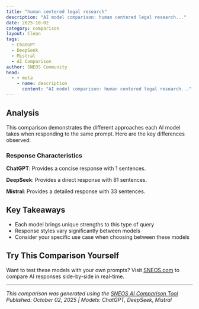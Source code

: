```yaml
---
title: "human centered legal research"
description: "AI model comparison: human centered legal research..."
date: 2025-10-02
category: comparison
layout: Clean
tags:
  - ChatGPT
  - DeepSeek
  - Mistral
  - AI Comparison
author: SNEOS Community
head:
  - - meta
    - name: description
      content: "AI model comparison: human centered legal research..."
---
```


<ChatComparison
  title="human centered legal research"
  prompt="human centered legal research"
  :responses='{"ChatGPT": "Human-centered legal research is an approach that prioritizes the needs, experiences, and perspectives of individuals affected by legal issues. It aims to make legal research more accessible and relevant to people&#x27;s lives by incorporating their insights and focusing on how legal systems impact them. Here are some key aspects to consider:\n\n### 1. **Empathy and Understanding:**\n - This approach begins with understanding the people who are navigating the legal system. It involves engaging with individuals to learn about their challenges, needs, and experiences.\n\n### 2. **User-Centric Design:**\n - Legal tools and resources are designed with the end-users in mind. This can include the development of user-friendly legal apps, websites, and resources that are easy to navigate and understand.\n\n### 3. **Interdisciplinary Collaboration:**\n - Human-centered legal research often involves collaboration across various fields, including social sciences, design thinking, technology, and law. Engaging professionals from these areas can lead to more innovative solutions.\n\n### 4. **Qualitative Research Methods:**\n - Employing qualitative research methodologies, such as interviews, surveys, focus groups, and ethnographic studies, allows researchers to gather rich, detailed narratives that illuminate the human experience within the legal system.\n\n### 5. **Accessibility and Inclusivity:**\n - The research emphasizes making legal information and services accessible to diverse populations, including marginalized communities, non-native speakers, and those with disabilities. This might involve translating materials or providing resources in various formats.\n\n### 6. **Feedback Loops:**\n - Continuous feedback from users is integral to refining legal research and resources. This can be implemented through regular surveys or user testing to ensure that tools remain relevant and effective.\n\n### 7. **Data and Technology:**\n - Utilize technology to streamline access to legal information and resources. This can include online legal clinics, chatbots for providing legal information, and databases that compile user-friendly legal documents.\n\n### 8. **Real-World Applications:**\n - Focus on practical solutions to legal problems encountered by individuals and communities, analyzing case studies or specific instances where legal research has led to tangible improvements in people&#x27;s lives.\n\n### 9. **Education and Support:**\n - Providing educational resources and support to help individuals understand their legal rights and navigate the legal system effectively.\n\nBy adopting a human-centered approach in legal research, professionals aim to create law and policy that is not only effective but also just and equitable, ensuring that the legal system serves the people it is intended to help.", "DeepSeek": "Of course. \u0022Human-Centered Legal Research\u0022 (HCLR) is an emerging and powerful approach that shifts the focus of legal research from a purely doctrinal, case-and-statute-centered process to one that begins and ends with the human experience.\n\nIt\u2019s about understanding the **people, problems, and contexts** behind the legal questions to produce more effective, equitable, and practical legal outcomes.\n\n---\n\n### What is Human-Centered Legal Research?\n\nAt its core, HCLR is the application of **human-centered design (HCD)** principles to the practice of legal research. Traditional legal research asks: \u0022What does the law say?\u0022 Human-centered legal research asks a series of deeper questions:\n\n* **Who are the people affected by this legal issue?** (e.g., a tenant facing eviction, a small business owner with a contract dispute, a survivor of domestic violence).\n* **What are their real-world needs, goals, and constraints?** (e.g., limited funds, fear of retaliation, language barriers, emotional trauma).\n* **What is the full context of their problem?** (e.g., housing market conditions, power dynamics in a relationship, access to technology).\n* **How can the law be used not just to \u0022win,\u0022 but to create a just, sustainable, and accessible solution for the human involved?**\n\n### Core Principles of HCLR\n\n1. **Empathy is the Starting Point:** The research process begins by seeking to understand the client\u0027s lived experience, not just their legal claim.\n2. **Problem-Framing Over Problem-Solving:** Before rushing to find cases, time is spent correctly defining the problem from the human perspective. A poorly framed legal question often leads to a correct but irrelevant answer.\n3. **Context is King:** The law does not operate in a vacuum. HCLR actively investigates the social, economic, technological, and psychological context surrounding the legal issue.\n4. **Interdisciplinary Approach:** It draws on insights from sociology, psychology, behavioral economics, and design thinking to better understand human behavior and system interactions.\n5. **Iterative and Collaborative:** The research process is not linear. It involves checking in with the client, testing understandings, and refining the research path based on new human-centered insights.\n6. **Focus on Accessibility and Actionability:** The final output (memo, brief, advice) is designed to be understood and used by a human being, not just another lawyer. It prioritizes clear language and practical next steps.\n\n---\n\n### The HCLR Process: A Step-by-Step Model\n\nThis can be visualized as a cycle, not a straight line.\n\n**1. Empathize and Define the Human Problem**\n* **Activity:** Conduct deep, empathetic client interviews. Use open-ended questions. Listen for emotions, goals, and fears, not just facts.\n* **Output:** A \u0022human problem statement.\u0022 Example: Instead of \u0022Breach of contract,\u0022 you might define it as \u0022A freelance graphic designer, who is a single parent, was not paid for a project by a large company, causing significant financial stress and fear of losing her home.\u0022\n\n**2. Frame the Legal and Contextual Landscape**\n* **Activity:** Conduct preliminary legal research to understand the bare legal doctrine. Simultaneously, research the contextual factors (e.g., local court procedures for small claims, the power dynamics of freelancer-client relationships, resources for financial hardship).\n* **Output:** A refined, hybrid \u0022Human-Legal Problem Statement.\u0022 Example: \u0022How can a financially vulnerable freelance designer efficiently enforce a contract against a well-resourced corporation, considering her need for a quick resolution and limited capacity for litigation?\u0022\n\n**3. Ideate and Research Potential Pathways**\n* **Activity:** Brainstorm all possible legal (and non-legal) solutions. This is where traditional research deepens, but is guided by the human context.\n * *Legal Research:* Dig into case law, statutes, and regulations.\n * *Human-Centered Research:* Look for practical guides, templates (e.g., demand letters), alternative dispute resolution options, and government or non-profit resources that can assist.\n* **Output:** A list of potential pathways with pros/cons evaluated against the client\u0027s human needs (cost, time, emotional toll, likelihood of success).\n\n**4. Synthesize and Prototype a Solution**\n* **Activity:** Synthesize the research into a recommended course of action. \u0022Prototype\u0022 this by drafting a clear advice letter, a script for a negotiation, or a simple contract addendum.\n* **Output:** A draft solution that is legally sound and human-practical.\n\n**5. Test and Refine with the Human**\n* **Activity:** Present the proposed solution to the client in plain language. Gauge their understanding, comfort level, and willingness to proceed. Their feedback may require you to loop back to earlier steps for more research.\n* **Output:** A finalized, co-created strategy that the client is empowered to engage with.\n\n---\n\n### Examples of HCLR in Action\n\n| Traditional Approach | Human-Centered Approach |\n| :--- | :--- |\n| **Tenant with Mold:** Research landlord-tenant law on habitability. Send a formal legal notice citing statutes. | **HCLR:** Also research: local health department complaint procedures (often faster); how to safely document mold with photos; sample letters a tenant can write themselves; and connect the tenant with a tenants\u0027 rights union for support. |\n| **Small Business Contract Dispute:** Research elements of breach of contract and calculate damages. | **HCLR:** Also research: the other company\u0027s reputation online; the cost and process of local mediation services; and draft a negotiation email that preserves the business relationship, if that is the client\u0027s goal. |\n| **Elder Law/Will:** Draft a will based on standard templates and tax law. | **HCLR:** Conduct interviews to understand family dynamics, the client\u0027s values, and fears about aging. Research not just wills, but also powers of attorney, advanced healthcare directives, and local aging-in-place resources, presenting them in a simple checklist. |\n\n---\n\n### Benefits of Human-Centered Legal Research\n\n* **Better Outcomes:** Solutions are more tailored, sustainable, and satisfactory for the client.\n* **Increased Access to Justice:** By demystifying the law and providing practical, actionable steps, it makes legal systems more navigable for non-lawyers.\n* **Improved Lawyer-Client Relationship:** Builds trust and ensures the client feels heard and understood.\n* **More Efficient Practice:** By correctly defining the problem upfront, it avoids wasted research on irrelevant legal avenues.\n* **Professional Fulfillment:** Allows lawyers to connect their work more directly to helping people solve real problems.\n\nIn essence, Human-Centered Legal Research recognizes that the law is a tool for people. To use it effectively, you must first understand the people you are trying to help.", "Mistral": "Human-centered legal research is an approach that places the experiences, needs, and perspectives of people at the core of legal inquiry. This methodology is inspired by human-centered design principles, which emphasize empathy, collaboration, and iterative problem-solving. Here are some key aspects of human-centered legal research:\n\n### 1. **Empathy and User-Centricity**\n - **Understanding Users**: Focus on understanding the needs, challenges, and experiences of the people who interact with the legal system, whether they are litigants, lawyers, judges, or other stakeholders.\n - **Empathy Mapping**: Use techniques like empathy mapping to deeply understand the emotions, thoughts, and behaviors of users.\n\n### 2. **Qualitative Research Methods**\n - **Interviews and Focus Groups**: Conduct in-depth interviews and focus groups to gather rich, qualitative data from users.\n - **Ethnographic Studies**: Observe users in their natural environments to understand their interactions with the legal system.\n\n### 3. **Collaborative Approach**\n - **Stakeholder Engagement**: Involve a diverse range of stakeholders, including legal professionals, policymakers, and community members, in the research process.\n - **Co-Creation**: Work collaboratively with users to co-create solutions that address their needs and challenges.\n\n### 4. **Iterative Problem-Solving**\n - **Prototyping**: Develop and test prototypes of legal solutions, policies, or services to gather feedback and make iterative improvements.\n - **Feedback Loops**: Continuously seek and incorporate feedback from users to refine and improve legal interventions.\n\n### 5. **Interdisciplinary Perspective**\n - **Cross-Disciplinary Collaboration**: Integrate insights from fields such as psychology, sociology, design, and technology to enrich the legal research process.\n - **Holistic Approach**: Consider the broader social, economic, and cultural contexts that influence legal outcomes and user experiences.\n\n### 6. **Ethical Considerations**\n - **Informed Consent**: Ensure that participants are fully informed about the research process and provide their consent.\n - **Confidentiality**: Protect the confidentiality and privacy of research participants.\n - **Bias Awareness**: Be mindful of potential biases and work to mitigate them throughout the research process.\n\n### 7. **Impact and Outcomes**\n - **Practical Solutions**: Aim to develop practical, user-friendly solutions that can be implemented in real-world settings.\n - **Policy Recommendations**: Provide evidence-based recommendations for policy and legal reforms that prioritize user needs.\n - **Evaluation**: Continuously evaluate the impact of legal interventions to ensure they are meeting the intended goals and addressing user needs.\n\n### Examples of Human-Centered Legal Research\n- **Access to Justice**: Studying the barriers that prevent marginalized communities from accessing legal services and developing solutions to overcome these barriers.\n- **Legal Technology**: Designing user-friendly legal technology tools that enhance the efficiency and accessibility of legal services.\n- **Courtroom Design**: Redesigning courtrooms to be more user-friendly and less intimidating for litigants.\n- **Legal Education**: Developing educational programs that better prepare law students to understand and address the needs of diverse clients.\n\n### Tools and Techniques\n- **Journey Mapping**: Creating visual representations of users\u0027 interactions with the legal system to identify pain points and opportunities for improvement.\n- **Personas**: Developing fictional characters that represent different user groups to guide the design and implementation of legal solutions.\n- **Scenario Planning**: Exploring different future scenarios to anticipate and address potential challenges and opportunities.\n\nBy adopting a human-centered approach, legal researchers can create more effective, inclusive, and user-friendly legal systems that better serve the needs of all stakeholders."}' 
  published-date="03:18"
/>

## Analysis

This comparison demonstrates the different approaches each AI model takes when responding to the same prompt. Here are the key differences observed:

### Response Characteristics

**ChatGPT**: Provides a concise response with 1 sentences. 

**DeepSeek**: Provides a direct response with 81 sentences. 

**Mistral**: Provides a detailed response with 33 sentences. 

## Key Takeaways

- Each model brings unique strengths to this type of query
- Response styles vary significantly between models
- Consider your specific use case when choosing between these models

## Try This Comparison Yourself

Want to test these models with your own prompts? Visit [SNEOS.com](https://sneos.com) to compare AI responses side-by-side in real-time.

---

*This comparison was generated using the [SNEOS AI Comparison Tool](https://sneos.com)*
*Published: October 02, 2025 | Models: ChatGPT, DeepSeek, Mistral*
